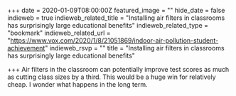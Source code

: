 +++
date = 2020-01-09T08:00:00Z
featured_image = ""
hide_date = false
indieweb = true
indieweb_related_title = "Installing air filters in classrooms has surprisingly large educational benefits"
indieweb_related_type = "bookmark"
indieweb_related_url = "https://www.vox.com/2020/1/8/21051869/indoor-air-pollution-student-achievement"
indieweb_rsvp = ""
title = "Installing air filters in classrooms has surprisingly large educational benefits"

+++
Air filters in the classroom can potentially improve test scores as much as cutting class sizes by a third. This would be a huge win for relatively cheap. I wonder what happens in the long term.